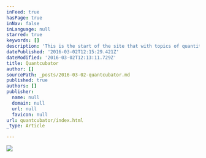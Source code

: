 ```yaml
---
inFeed: true
hasPage: true
inNav: false
inLanguage: null
starred: true
keywords: []
description: 'This is the start of the site that with topics of quantitative analysis, physics, maybe even  bicycles, surfing and gardening. '
datePublished: '2016-03-02T12:15:29.421Z'
dateModified: '2016-03-02T12:13:11.729Z'
title: Quantcubator
author: []
sourcePath: _posts/2016-03-02-quantcubator.md
published: true
authors: []
publisher:
  name: null
  domain: null
  url: null
  favicon: null
url: quantcubator/index.html
_type: Article

---
```

![](https://the-grid-user-content.s3-us-west-2.amazonaws.com/3ab05ae2-0309-437b-9651-2fad88fcfdfd.jpg)